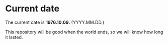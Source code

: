 # Current date

The current date is **1976.10.09.** (YYYY.MM.DD.)

This repository will be good when the world ends, so we will know how long it lasted.